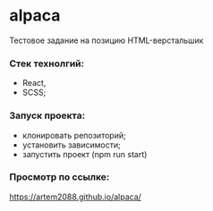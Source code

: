 # alpaca
Тестовое задание на позицию HTML-верстальшик

### Стек технолгий:

- React,
- SCSS;

### Запуск проекта:

- клонировать репозиторий;
- установить зависимости;
- запустить проект (npm run start)

### Просмотр по ссылке:
https://artem2088.github.io/alpaca/